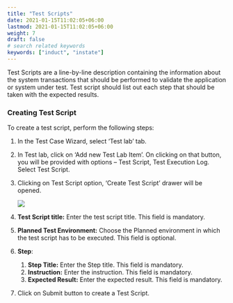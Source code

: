 ```yaml
---
title: "Test Scripts"
date: 2021-01-15T11:02:05+06:00
lastmod: 2021-01-15T11:02:05+06:00
weight: 7
draft: false
# search related keywords
keywords: ["induct", "instate"]
---
```



Test Scripts are a line-by-line description containing the information about the system transactions that should be performed to validate the application or system under test. Test script should list out each step that should be taken with the expected results.

### Creating Test Script

To create a test script, perform the following steps:

1. In the Test Case Wizard, select ‘Test lab’ tab.
2. In Test lab, click on ‘Add new Test Lab Item’. On clicking on that button, you will be provided with options – Test Script, Test Execution Log. Select Test Script.
3. Clicking on Test Script option, ‘Create Test Script’ drawer will be opened.

   ![](https://storage.googleapis.com/ktern-docs-files/test-script.png)

4. **Test Script title:** Enter the test script title. This field is mandatory.
5. **Planned Test Environment:** Choose the Planned environment in which the test script has to be executed. This field is optional.
6. **Step**:

   1. **Step Title:** Enter the Step title. This field is mandatory.
   2. **Instruction:** Enter the instruction. This field is mandatory.
   3. **Expected Result:** Enter the expected result. This field is mandatory.

7. Click on Submit button to create a Test Script.

